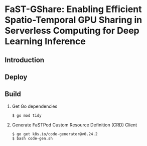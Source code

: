 # FaST-GShare: Enabling Efficient Spatio-Temporal GPU Sharing in Serverless Computing for Deep Learning Inference

## Introduction

## Deploy



## Build
1. Get Go dependencies
    ```
    $ go mod tidy
    ```
2. Generate FaSTPod Custom Resource Definition (CRD) Client
    ```
    $ go get k8s.io/code-generator@v0.24.2
    $ bash code-gen.sh
    ```

